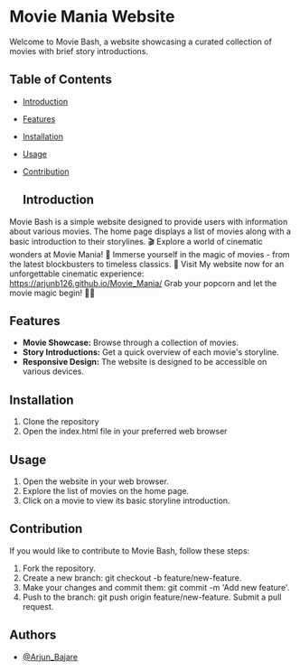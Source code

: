 # Movie Mania Website

Welcome to Movie Bash, a website showcasing a curated collection of movies with brief story introductions.

## Table of Contents
- [Introduction](#introduction)
- [Features](#features)
- [Installation](#installation)
- [Usage](#usage)
- [Contribution](#contribution)


  ## Introduction

Movie Bash is a simple website designed to provide users with information about various movies. The home page displays a list of movies along with a basic introduction to their storylines.
🎬 Explore a world of cinematic wonders at Movie Mania! 🌟 Immerse yourself in the magic of movies - from the latest blockbusters to timeless classics. 🍿 Visit My website now for an unforgettable cinematic experience: https://arjunb126.github.io/Movie_Mania/ Grab your popcorn and let the movie magic begin! 🎥✨

## Features

- **Movie Showcase:** Browse through a collection of movies.
- **Story Introductions:** Get a quick overview of each movie's storyline.
- **Responsive Design:** The website is designed to be accessible on various devices.



## Installation

1. Clone the repository
2. Open the index.html file in your preferred web browser

## Usage
1. Open the website in your web browser.
2. Explore the list of movies on the home page.
3. Click on a movie to view its basic storyline introduction.


## Contribution
If you would like to contribute to Movie Bash, follow these steps:

1. Fork the repository.
2. Create a new branch: git checkout -b feature/new-feature.
3. Make your changes and commit them: git commit -m 'Add new      feature'.
4. Push to the branch: git push origin feature/new-feature.
Submit a pull request.

## Authors
  
- [@Arjun_Bajare](https://github.com/ArjunB126)


